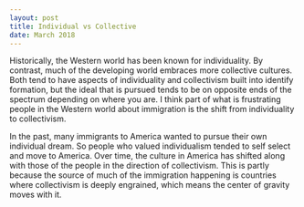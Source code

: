 ```yaml
---
layout: post
title: Individual vs Collective
date: March 2018
---
```

Historically, the Western world has been known for individuality. By contrast, much of the developing world embraces more collective cultures. Both tend to have aspects of individuality and collectivism built into identify formation, but the ideal that is pursued tends to be on opposite ends of the spectrum depending on where you are. I think part of what is frustrating people in the Western world about immigration is the shift from individuality to collectivism.

In the past, many immigrants to America wanted to pursue their own individual dream. So people who valued individualism tended to self select and move to America. Over time, the culture in America has shifted along with those of the people in the direction of collectivism. This is partly because the source of much of the immigration happening is countries where collectivism is deeply engrained, which means the center of gravity moves with it.